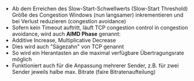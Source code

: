 - Ab dem Erreichen des Slow-Start-Schwellwerts (Slow-Start Threshold) Größe des Congestion Windows (nun langsamer) inkrementieren und bei Verlust reduzieren (congestion avoidance)
- Sofern kein Timeout auftritt, läuft TCP congestion control in congestion avoidance, wird auch **AIMD Phase** genannt:
 - Additive Increase, Multiplicative Decrease
 - Dies wird auch "Sägezahn" von TCP genannt
- So wird ein Herantasten an die maximal verfügbare Übertragungsrate möglich
- Funktioniert auch für die Anpassung mehrerer Sender, z.B. für zwei Sender jeweils halbe max. Bitrate (faire Bitratenaufteilung)